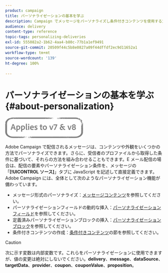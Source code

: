 ```yaml
---
product: campaign
title: パーソナライゼーションの基本を学ぶ
description: Campaign でメッセージをパーソナライズし条件付きコンテンツを使用する方法を説明します。
audience: delivery
content-type: reference
topic-tags: personalizing-deliveries
exl-id: 555082a2-1b62-4aa4-b80c-77b1a1ef9491
source-git-commit: 20509f44c5b8e0827a09f44dffdf2ec9d11652a1
workflow-type: tm+mt
source-wordcount: '139'
ht-degree: 100%

---
```


# パーソナライゼーションの基本を学ぶ{#about-personalization}

![](../../assets/common.svg)

Adobe Campaign で配信されるメッセージは、コンテンツや外観をいくつかの方法でパーソナライズできます。さらに、受信者のプロファイルから取得した条件に基づいて、それらの方法を組み合わせることもできます。E メール配信の場合は、配信の要素やパーソナライゼーション条件を、メッセージの「**[!UICONTROL ソース]**」タブに JavaScript を記述して直接定義できます。Adobe Campaign には、全体として次のようなパーソナライゼーション機能が備わっています。

* メッセージ形式のパーソナライズ：[メッセージコンテンツ](defining-the-email-content.md#message-content)を参照してください。
* パーソナライゼーションフィールドの動的な挿入：[パーソナライゼーションフィールド](personalization-fields.md)を参照してください。
* 定義済みパーソナライゼーションブロックの挿入：[パーソナライゼーションブロック](personalization-blocks.md)を参照してください。
* 条件付きコンテンツの作成：[条件付きコンテンツ](conditional-content.md)の節を参照してください。

>[!CAUTION]
>
>次に示す変数は内部変数です。これらをパーソナライゼーションに使用できますが、値の変更は絶対にしないでください。**delivery**、**message**、**dataSource**、**targetData**、**provider**、**coupon**、**couponValue**、**proposition**。
